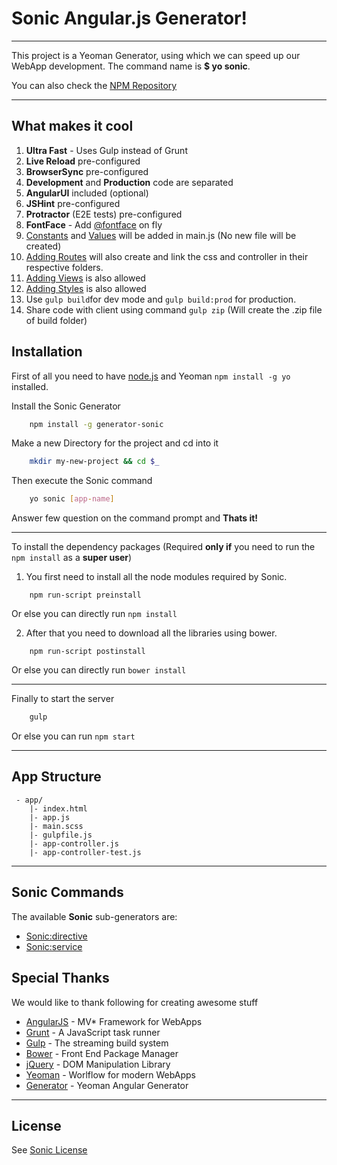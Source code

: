 # Sonic Angular.js Generator!

---------------

This project is a Yeoman Generator, using which we can speed up our WebApp development. The command name is **$ yo sonic**. 

You can also check the [NPM Repository](https://npmjs.org/package/generator-sonic) 

----------

What makes it cool
----------

 1. **Ultra Fast** - Uses Gulp instead of Grunt
 2. **Live Reload** pre-configured
 3. **BrowserSync** pre-configured
 4. **Development** and **Production** code are separated
 5. **AngularUI** included (optional)
 6. **JSHint** pre-configured
 7. **Protractor** (E2E tests) pre-configured
 8. **FontFace** - Add [@fontface](https://github.com/jlyonsmith/generator-sonic/blob/master/font/USAGE.md) on fly
 9. [Constants](https://github.com/jlyonsmith/generator-sonic/blob/master/constant/USAGE.md) and [Values](https://github.com/jlyonsmith/generator-sonic/blob/master/value/USAGE.md) will be added in main.js (No new file will be created)
 10. [Adding Routes](https://github.com/jlyonsmith/generator-sonic/blob/master/route/USAGE.md) will also create and link the css and controller in their respective folders.
 11. [Adding Views](https://github.com/jlyonsmith/generator-sonic/blob/master/view/USAGE.md) is also allowed
 12. [Adding Styles](https://github.com/jlyonsmith/generator-sonic/blob/master/style/USAGE.md) is also allowed
 13. Use `gulp build`for dev mode and `gulp build:prod` for production.
 14. Share code with client using command `gulp zip` (Will create the .zip file of build folder)

<i class="icon-download"></i> Installation
---------

First of all you need to have [node.js](http://nodejs.org/) and Yeoman `npm install -g yo` installed.

Install the Sonic Generator

```sh
    npm install -g generator-sonic
```

Make a new Directory for the project and cd into it

```sh
    mkdir my-new-project && cd $_
```

Then execute the Sonic command

```sh
    yo sonic [app-name]
```

Answer few question on the command prompt and **Thats it!**

---

To install the dependency packages (Required **only if** you need to run the `npm install` as a **super user**)

1. You first need to install all the node modules required by Sonic.
```
    npm run-script preinstall
```
Or else you can directly run `npm install`

2. After that you need to download all the libraries using bower.
```
    npm run-script postinstall
```
Or else you can directly run `bower install`

---
Finally to start the server

```sh
    gulp
```
Or else you can run `npm start`

-----------


<i class="icon-file"></i> App Structure
---------------
```
 - app/
    |- index.html
    |- app.js
    |- main.scss
    |- gulpfile.js
    |- app-controller.js
    |- app-controller-test.js
```

----------

<i class="icon-refresh"></i> Sonic Commands
---------------

The available **Sonic** sub-generators are:

* [Sonic:directive](https://github.com/jlyonsmith/generator-sonic/blob/master/directive/USAGE.md)
* [Sonic:service](https://github.com/jlyonsmith/generator-sonic/blob/master/service/USAGE.md)


<i class="icon-pencil"></i> Special Thanks
---------------

We would like to thank following for creating awesome stuff

* [AngularJS](http://angularjs.org) - MV* Framework for WebApps
* [Grunt](http://gruntjs.com) - A JavaScript task runner
* [Gulp](http://gulpjs.com/) - The streaming build system
* [Bower](http://bower.io) - Front End Package Manager
* [jQuery](http://jquery.com/) - DOM Manipulation Library
* [Yeoman](http://yeoman.io/) - Worlflow for modern WebApps
* [Generator](https://github.com/yeoman/generator-angular) - Yeoman Angular Generator

-------------------


License
---------------

See [Sonic License](https://github.com/jlyonsmith/generator-sonic/blob/master/LICENSE.md)